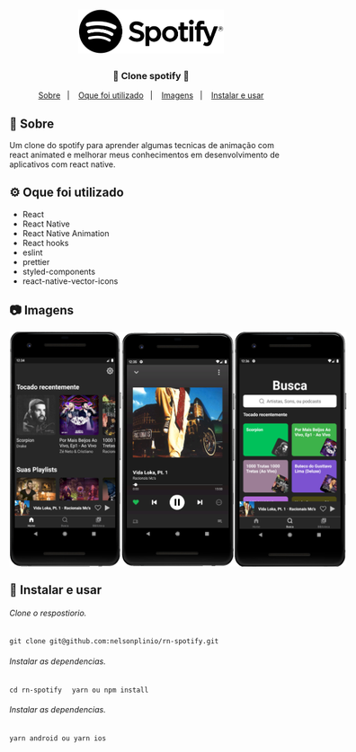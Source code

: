 
<h1 align="center">
    <img alt="clone spotify" src="img/logo.png" width="260px" />
</h1>

<h3 align="center">
  💚 Clone spotify 🎵
</h3>

<p align="center">
  <a href="#rocket-sobre-o-desafio">Sobre</a>&nbsp;&nbsp;&nbsp;|&nbsp;&nbsp;&nbsp;
  <a href='#gear-oque-foi-utilizado'>Oque foi utilizado</a>&nbsp;&nbsp;&nbsp;|&nbsp;&nbsp;&nbsp;
  <a href="#camera-imagens">Imagens</a>&nbsp;&nbsp;&nbsp;|&nbsp;&nbsp;&nbsp;
  <a href="#Instalar e usar">Instalar e usar</a>
</p>

## 🎵 Sobre

 Um clone do spotify para aprender algumas tecnicas de animação com react animated e melhorar meus conhecimentos em desenvolvimento de aplicativos com react native.

 

## ⚙️ Oque foi utilizado

  - React
  - React Native
  - React Native Animation
  - React hooks
  - eslint
  - prettier
  - styled-components
  - react-native-vector-icons

## 📷 Imagens
<div style="display: flex">
  <img style="width: 200px;" src="img/home.png">
  <br />
  <img  style="width: 200px" src='img/player.png'>
  <br />
  <img style="width: 200px" src='img/search.png'>
  <br />
</div>

## 🚀 Instalar e usar

###### Clone o respostiorio. 
``git clone git@github.com:nelsonplinio/rn-spotify.git``

###### Instalar as dependencias. 
``cd rn-spotify ``
`` yarn ou npm install``

###### Instalar as dependencias. 
``yarn android ou yarn ios ``
